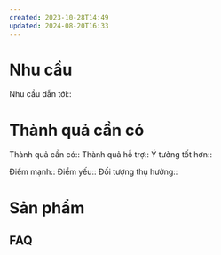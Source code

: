 ```yaml
---
created: 2023-10-28T14:49
updated: 2024-08-20T16:33
---
```

# Nhu cầu
Nhu cầu dẫn tới::
# Thành quả cần có
Thành quả cần có::
Thành quả hỗ trợ::
Ý tưởng tốt hơn::

Điểm mạnh::
Điểm yếu::
Đối tượng thụ hưởng::

# Sản phẩm
## FAQ
